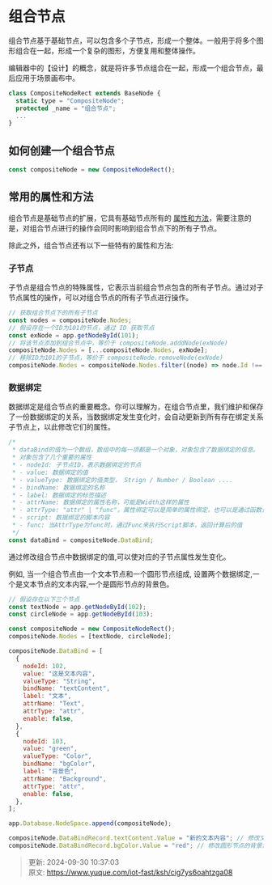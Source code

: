 # 组合节点

<font style="color:rgb(28, 30, 33);">组合节点基于基础节点，可以包含多个子节点，形成一个整体。一般用于将多个图形组合在一起，形成一个复杂的图形，方便复用和整体操作。</font>

<font style="color:rgb(28, 30, 33);">编辑器中的【设计】的概念，就是将许多节点组合在一起，形成一个组合节点，最后应用于场景画布中。</font>

```javascript
class CompositeNodeRect extends BaseNode {
  static type = "CompositeNode";
  protected _name = "组合节点";
  ...
}
```

## <font style="color:rgb(28, 30, 33);">如何创建一个组合节点</font>
```javascript
const compositeNode = new CompositeNodeRect();
```

## <font style="color:rgb(28, 30, 33);">常用的属性和方法</font>
<font style="color:rgb(28, 30, 33);">组合节点是基础节点的扩展，它具有基础节点所有的</font><font style="color:rgb(28, 30, 33);"> </font>[<font style="color:rgb(28, 30, 33);">属性和方法</font>](https://v2-doc.gkiiot.com/docs/Node/basenode#%E5%B8%B8%E7%94%A8%E7%9A%84%E5%B1%9E%E6%80%A7%E5%92%8C%E6%96%B9%E6%B3%95)<font style="color:rgb(28, 30, 33);">，需要注意的是，对组合节点进行的操作会同时影响到组合节点下的所有子节点。</font>

<font style="color:rgb(28, 30, 33);">除此之外，组合节点还有以下一些特有的属性和方法:</font>

### <font style="color:rgb(28, 30, 33);">子节点</font>
<font style="color:rgb(28, 30, 33);">子节点是组合节点的特殊属性，它表示当前组合节点包含的所有子节点。通过对子节点属性的操作，可以对组合节点的所有子节点进行操作。</font>

```javascript
// 获取组合节点下的所有子节点
const nodes = compositeNode.Nodes;
// 假设存在一个ID为101的节点，通过 ID 获取节点
const exNode = app.getNodeById(101);
// 将该节点添加到组合节点中，等价于 compositeNode.adddNode(exNode)
compositeNode.Nodes = [...compositeNode.Nodes, exNode];
// 移除ID为101的子节点，等价于 compositeNode.removeNode(exNode)
compositeNode.Nodes = compositeNode.Nodes.filter((node) => node.Id !== 101);
```

### <font style="color:rgb(28, 30, 33);">数据绑定</font>
<font style="color:rgb(28, 30, 33);">数据绑定是组合节点的重要概念。你可以理解为，在组合节点里，我们维护和保存了一份数据绑定的关系，当数据绑定发生变化时，会自动更新到所有存在绑定关系子节点上，以此修改它们的属性。</font>

```javascript
/*
 * dataBind的值为一个数组，数组中的每一项都是一个对象，对象包含了数据绑定的信息。
 * 对象包含了几个重要的属性
 * - nodeId: 子节点ID，表示数据绑定的节点
 * - value: 数据绑定的值
 * - valueType: 数据绑定的值类型， Strign / Number / Boolean ....
 * - bindName: 数据绑定的名称
 * - label: 数据绑定的标签描述
 * - attrName: 数据绑定的属性名称，可能是Width这样的属性
 * - attrType: "attr" | "func"，属性绑定可以是简单的属性绑定，也可以是通过函数计算的属性绑定
 * - script: 数据绑定的脚本内容
 * - func: 当AttrType为func时，通过Func来执行Script脚本，返回计算后的值
 */
const dataBind = compositeNode.DataBind;
```

<font style="color:rgb(28, 30, 33);">通过修改组合节点中数据绑定的值,可以使对应的子节点属性发生变化。</font>

<font style="color:rgb(28, 30, 33);">例如, 当一个组合节点由一个文本节点和一个圆形节点组成, 设置两个数据绑定,一个是文本节点的文本内容,一个是圆形节点的背景色。</font>

```javascript
// 假设存在以下三个节点
const textNode = app.getNodeById(102);
const circleNode = app.getNodeById(103);

const compositeNode = new CompositeNodeRect();
compositeNode.Nodes = [textNode, circleNode];

compositeNode.DataBind = [
  {
    nodeId: 102,
    value: "这是文本内容",
    valueType: "String",
    bindName: "textContent",
    label: "文本",
    attrName: "Text",
    attrType: "attr",
    enable: false,
  },
  {
    nodeId: 103,
    value: "green",
    valueType: "Color",
    bindName: "bgColor",
    label: "背景色",
    attrName: "Background",
    attrType: "attr",
    enable: false,
  },
];

app.Database.NodeSpace.append(compositeNode);

compositeNode.DataBindRecord.textContent.Value = "新的文本内容"; // 修改文本节点的文本内容
compositeNode.DataBindRecord.bgColor.Value = "red"; // 修改圆形节点的背景色
```



> 更新: 2024-09-30 10:37:03  
> 原文: <https://www.yuque.com/iot-fast/ksh/cig7ys6oahtzga08>